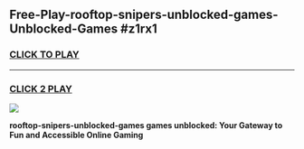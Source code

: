 
## Free-Play-rooftop-snipers-unblocked-games-Unblocked-Games #z1rx1
<h3>
<a href="https://news.freeplayer.one?title=rooftop-snipers-unblocked-games&ref=8M">CLICK TO PLAY</a></h3>
<hr>

<h3>
<a href="https://news.freeplayer.one?title=rooftop-snipers-unblocked-games&ref=8M">CLICK 2 PLAY</a>
  
</h3>

<a href="https://news.freeplayer.one?title=rooftop-snipers-unblocked-games&ref=8M"><img src="https://clearcache.store/games.png"></a>


**rooftop-snipers-unblocked-games games unblocked: Your Gateway to Fun and Accessible Online Gaming**
